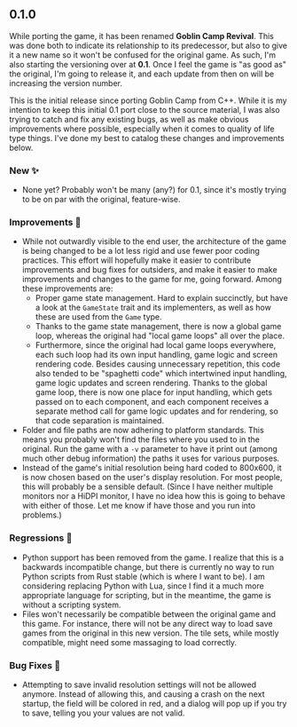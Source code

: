 ## 0.1.0
While porting the game, it has been renamed **Goblin Camp Revival**. This was done both to indicate
its relationship to its predecessor, but also to give it a new name so it won't be confused for the
original game. As such, I'm also starting the versioning over at **0.1**. Once I feel the game is
"as good as" the original, I'm going to release it, and each update from then on will be increasing
the version number.

This is the initial release since porting Goblin Camp from C++. While it is my intention to keep
this initial 0.1 port close to the source material, I was also trying to catch and fix any existing
bugs, as well as make obvious improvements where possible, especially when it comes to quality of
life type things. I've done my best to catalog these changes and improvements below.
### New ✨
* None yet? Probably won't be many (any?) for 0.1, since it's mostly trying to be on par with the
original, feature-wise.
### Improvements 🙌
* While not outwardly visible to the end user, the architecture of the game is being changed to be a
lot less rigid and use fewer poor coding practices. This effort will hopefully make it easier to
contribute improvements and bug fixes for outsiders, and make it easier to make improvements and
changes to the game for me, going forward. Among these improvements are:
  * Proper game state management. Hard to explain succinctly, but have a look at the `GameState`
  trait and its implementers, as well as how these are used from the `Game` type.
  * Thanks to the game state management, there is now a global game loop, whereas the original
  had "local game loops" all over the place.
  * Furthermore, since the original had local game loops everywhere, each such loop had its own
  input handling, game logic and screen rendering code. Besides causing unnecessary repetition,
  this code also tended to be "spaghetti code" which intertwined input handling, game logic updates
  and screen rendering. Thanks to the global game loop, there is now one place for input handling,
  which gets passed on to each component, and each component receives a separate method call for
  game logic updates and for rendering, so that code separation is maintained.
* Folder and file paths are now adhering to platform standards. This means you probably won't find
the files where you used to in the original. Run the game with a `-v` parameter to have it print out
(among much other debug information) the paths it uses for various purposes.
* Instead of the game's initial resolution being hard coded to 800x600, it is now chosen based on
the user's display resolution. For most people, this will probably be a sensible default. (Since I
have neither multiple monitors nor a HiDPI monitor, I have no idea how this is going to behave
with either of those. Let me know if have those and you run into problems.) 
### Regressions 💩
* Python support has been removed from the game. I realize that this is a backwards incompatible
change, but there is currently no way to run Python scripts from Rust stable (which is where I want
to be). I am considering replacing Python with Lua, since I find it a much more appropriate language
for scripting, but in the meantime, the game is without a scripting system.
* Files won't necessarily be compatible between the original game and this game. For instance, there
will not be any direct way to load save games from the original in this new version. The tile sets,
while mostly compatible, might need some massaging to load correctly. 
### Bug Fixes 🐛
* Attempting to save invalid resolution settings will not be allowed anymore.
Instead of allowing this, and causing a crash on the next startup, the field will be colored in red,
and a dialog will pop up if you try to save, telling you your values are not valid. 
